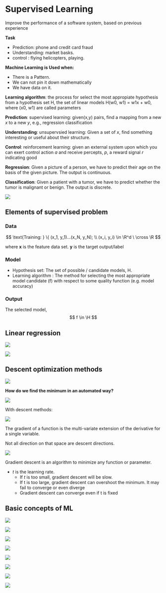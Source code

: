 # Supervised Learning

Improve the performance of a software system, based on previous experience

**Task**

* Prediction: phone and credit card fraud
* Understanding: market basks.
* control : flying helicopters, playing.

**Machine Learning is Used when:**

* There is a Pattern.
* We can not pin it down mathematically
* We have data on it.

**Learning algorithm**: the process for select the most appropiate hypothesis from a hypothesis set H, the set of linear models H(w0, w1) = w1x + w0, where (x0, w1) are called parameters

**Prediction**: supervised learning: given(x,y) pairs, find a mapping from a new *x* to a new *y*, e.g., regression classification

**Understanding**: unsupervsied learning: Given a set of *x*, find something interesting or useful about their structure. 

**Control**: reinforcement learning: given an external system upon which you can exert control action *a* and receive percepts, *p*, a reward signal *r* indicating good

**Regression**: Given a picture of a person, we have to predict their age on the basis of the given picture. The output is continuous.

**Classification**: Given a patient with a tumor, we have to predict whether the tumor is malignant or benign. The output is discrete. 

![](img/w6/supervised.png)



## Elements of supervised problem

### Data

$$
\text{Training: } \{ (x_1, y_1)...(x_N, y_N);
\\
(x_i, y_i) \in \R^d \ \cross \R
$$

where **x** is the feature data set. **y** is the target output/label

### Model

* Hypothesis set: The set of possible / candidate models, H.
* Learning algorithm : The method for selecting the most appropriate model candidate (f) with respect to some quality function (e.g. model accuracy)

### Output

The selected model,
$$
f \in \H
$$


## Linear regression

![](img/w6/linear_regression.png)

![](img/w6/linear_regression2.png)

## Descent optimization methods

![](img/w6/descent_method.png)

**How do we find the minimum in an automated way?**

![](img/w6/automated_way.jpg)

With descent methods:

![](img/w6/descent_method_2.jpg)

The gradient of a function is the multi-variate extension of the derivative for a single variable.

Not all direction on that space are descent directions.

![](img/w6/descent_method_a2.jpg)

Gradient descent is an algorithm to minimize any function or parameter.

* *t* is the learning rate. 
  * If *t* is too small, gradient descent will be slow.
  * If t is too large, gradient descent can overshoot the minimum. It may fail to converge or even diverge
  * Gradient descent can converge even if t is fixed

## Basic concepts of ML

![](img/w6/bc.jpg)

![](img/w6/bc2.jpg)

![](img/w6/bc3.jpg)

![](img/w6/bc4.jpg)

![](img/w6/bc5.jpg)

![](img/w6/bc6.jpg)

![](img/w6/bc7.jpg)

![](img/w6/bc8.jpg)